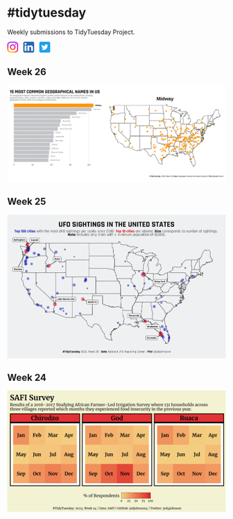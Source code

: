 # #tidytuesday
Weekly submissions to TidyTuesday Project.

  <a href="https://www.instagram.com/jedjohnson4/" target="_blank"><img src="/icons/instagram.png" width=25, height=25></a> &nbsp; 
  <a href="https://www.linkedin.com/in/jedjohnson4/" target="_blank"><img src="/icons/linkedin.png" width=25, height=25></a> &nbsp;
  <a href="https://twitter.com/jed4johnson" target="_blank"><img src="/icons/twitter.png" width=25, height=25></a>

## Week 26

<img src="/2023/230627/GNIS.gif">


## Week 25

<img src="/2023/230620/UFO-sightings.png">


## Week 24

<img src="/2023/230613/plots/SAFI.png">



